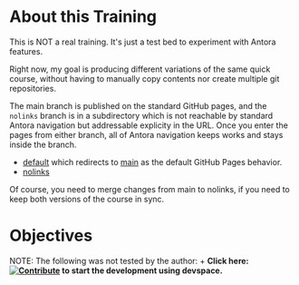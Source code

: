 # About this Training

This is NOT a real training. It's just a test bed to experiment with Antora features.

Right now, my goal is producing different variations of the same quick course, without having to manually copy contents nor create multiple git repositories.

The main branch is published on the standard GitHub pages, and the `nolinks` branch is in a subdirectory which is not reachable by standard Antora navigation but addressable explicity in the URL. Once you enter the pages from either branch, all of Antora navigation keeps works and stays inside the branch.

* [default](https://redhatquickcourses.github.io/) which redirects to [main](https://redhatquickcourses.github.io/playground/playground/1/) as the default GitHub Pages behavior.
* [nolinks](https://redhatquickcourses.github.io/playground/nolinks/)

Of course, you need to merge changes from main to nolinks, if you need to keep both versions of the course in sync. 

# Objectives

NOTE: The following was not tested by the author:
+
**Click here: [![Contribute](https://www.eclipse.org/che/contribute.svg)](https://devspaces.apps.tools-na100.dev.ole.redhat.com/#https://github.com/RedHatQuickCourses/playground) to start the development using devspace.**

